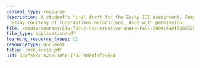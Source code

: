 ```yaml
---
content_type: resource
description: A student's final draft for the Essay III assignment. Sample student
  essay courtesy of Constantinos Melachrinos. Used with permission.
file: /media/courses/21w-730-2-the-creative-spark-fall-2004/4a8f558352a0305c1f329de0f3f19564_rock_music.pdf
file_type: application/pdf
learning_resource_types: []
resourcetype: Document
title: rock_music.pdf
uid: 4a8f5583-52a0-305c-1f32-9de0f3f19564
---
```

